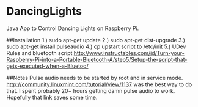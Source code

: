 # DancingLights
Java App to Control Dancing Lights on Raspberry Pi.

##Installation
1.) sudo apt-get update
2.) sudo apt-get dist-upgrade
3.) sudo apt-get install pulseaudio
4.) cp upstart script to /etc/init
5.) UDev Rules and bluetooth script http://www.instructables.com/id/Turn-your-Raspberry-Pi-into-a-Portable-Bluetooth-A/step5/Setup-the-script-that-gets-executed-when-a-Bluetoo/

##Notes
Pulse audio needs to be started by root and in service mode. 
http://community.linuxmint.com/tutorial/view/1137 was the best way to do that. I spent probably 20+ hours getting damn pulse audio to work. Hopefully that link saves some time. 


